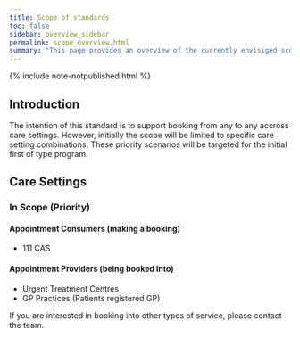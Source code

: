 ```yaml
---
title: Scope of standards
toc: false
sidebar: overview_sidebar
permalink: scope_overview.html
summary: "This page provides an overview of the currently envisiged scope for the national standards"
---
```

{% include note-notpublished.html %}

## Introduction

The intention of this standard is to support booking from any to any accross care settings. However, initially the scope will be limited to specific care setting combinations. These priority scenarios will be targeted for the initial first of type program.

## Care Settings
### In Scope (Priority)
#### Appointment Consumers (making a booking)
* 111 CAS

#### Appointment Providers (being booked into)
* Urgent Treatment Centres
* GP Practices (Patients registered GP)

If you are interested in booking into other types of service, please contact the team.
